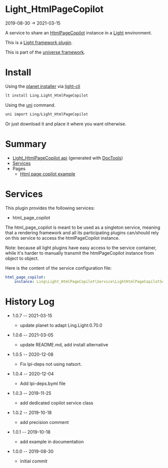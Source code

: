 Light_HtmlPageCopilot
===========
2019-08-30 -> 2021-03-15



A service to share an [HtmlPageCopilot](https://github.com/lingtalfi/HtmlPageTools/blob/master/doc/api/Ling/HtmlPageTools/Copilot/HtmlPageCopilot.md) instance in a [Light](https://github.com/lingtalfi/Light) environment.


This is a [Light framework plugin](https://github.com/lingtalfi/Light/blob/master/doc/pages/plugin.md).


This is part of the [universe framework](https://github.com/karayabin/universe-snapshot).


Install
==========
Using the [planet installer](https://github.com/lingtalfi/Light_PlanetInstaller) via [light-cli](https://github.com/lingtalfi/Light_Cli)
```bash
lt install Ling.Light_HtmlPageCopilot
```

Using the [uni](https://github.com/lingtalfi/universe-naive-importer) command.
```bash
uni import Ling/Light_HtmlPageCopilot
```

Or just download it and place it where you want otherwise.






Summary
===========
- [Light_HtmlPageCopilot api](https://github.com/lingtalfi/Light_HtmlPageCopilot/blob/master/doc/api/Ling/Light_HtmlPageCopilot.md) (generated with [DocTools](https://github.com/lingtalfi/DocTools))
- [Services](#services)
- Pages
    - [Html page copilot example](https://github.com/lingtalfi/Light_HtmlPageCopilot/blob/master/doc/pages/html-page-copilot-example.md)



Services
=========


This plugin provides the following services:

- html_page_copilot


The html_page_copilot is meant to be used as a singleton service, meaning that a rendering framework
and all its participating plugins can/should rely on this service to access the htmlPageCopilot instance.

Note: because all light plugins have easy access to the service container, while it's harder to manually transmit
the htmlPageCopilot instance from object to object. 



Here is the content of the service configuration file:

```yaml
html_page_copilot:
    instance: Ling\Light_HtmlPageCopilot\Service\LightHtmlPageCopilotService

```




History Log
=============

- 1.0.7 -- 2021-03-15

    - update planet to adapt Ling.Light:0.70.0

- 1.0.6 -- 2021-03-05

    - update README.md, add install alternative

- 1.0.5 -- 2020-12-08

    - Fix lpi-deps not using natsort.

- 1.0.4 -- 2020-12-04

    - Add lpi-deps.byml file

- 1.0.3 -- 2019-11-25

    - add dedicated copilot service class

- 1.0.2 -- 2019-10-18

    - add precision comment
    
- 1.0.1 -- 2019-10-18

    - add example in documentation
    
- 1.0.0 -- 2019-08-30

    - initial commit